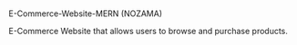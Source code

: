 # 
E-Commerce-Website-MERN (NOZAMA)

E-Commerce Website that allows users to browse and purchase products.
